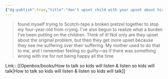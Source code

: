 ```yaml
---
{"dg-publish":true,"title":"don't upset child with your upset about his problem","tags":["quotes"],"date":"2023-09-17T11:40:05+04:00","modified_at":"2023-11-06T21:45:47+04:00","alias":"don't upset child with your upset about his problem","dg-path":"/quotes/202309171140.md","permalink":"/quotes/202309171140/","dgPassFrontmatter":true}
---
```



> found myself trying to Scotch-tape a broken pretzel together to stop my four-year-old from crying. I’ve also begun to realize what a burden I’ve been putting on the children. Think of it! Not only are they upset about the original problem, but then they get more upset because they see me suffering over their suffering. My mother used to do that to me, and I remember feeling so guilty—as if there was something wrong with me for not being happy all the time

Link:: [[Openbox/books/How to talk so kids will listen & listen so kids will talk|How to talk so kids will listen & listen so kids will talk]]

